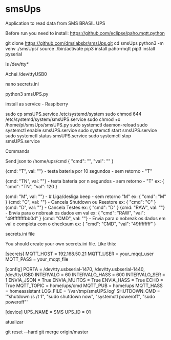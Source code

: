 # smsUps
Application to read data from SMS BRASIL UPS


Before run you need to install:
   https://github.com/eclipse/paho.mqtt.python 


git clone https://github.com/dmslabsbr/smsUps.git
cd smsUps
python3 -m venv ./smsUps/
source ./bin/activate
pip3 install paho-mqtt
pip3 install pyserial


ls /dev/tty*

Achei /dev/ttyUSB0


nano secrets.ini

python3 smsUPS.py


install as service - Raspiberry

sudo cp smsUPS.service /etc/systemd/system
sudo chmod 644 /etc/systemd/system/smsUPS.service
sudo chmod +x /home/pi/smsUps/smsUPS.py
sudo systemctl daemon-reload
sudo systemctl enable smsUPS.service
sudo systemctl start smsUPS.service
sudo systemctl status smsUPS.service
sudo systemctl stop smsUPS.service



Commands

Send json to /home/ups/cmd
{
   "cmd": "",
   "val": ""
}

{cmd: "T", val: ""}  - testa bateria por 10 segundos - sem retorno  - "T"

{cmd: "TN", val: ""}  - testa bateria por n segundos - sem retorno  - "T"
   ex: {
         "cmd": "TN",
         "val": 120
       }

{cmd: "M", val: ""}  - # Liga/desliga beep   - sem retorno  "M"
   ex: {
         "cmd": "M"
       }
{cmd: "C", val: ""} - Cancela Shutdown ou Reestore
   ex: {
         "cmd": "C"
       }
{cmd: "D", val: ""} - Cancela Testes
   ex: {
         "cmd": "D"
       }
{cmd: "RAW", val: ""} - Envia para o nobreak os dados em val
   ex: {
         "cmd": "RAW",
         "val": "49ffffffffbb0d"
       }
{cmd: "CMD", val: ""} - Envia para o nobreak os dados em val e completa com o checksum
   ex: {
         "cmd": "CMD",
         "val": "49ffffffff"
       }



secrets.ini file

You should create your own secrets.ini file. Like this:

[secrets]
MQTT_HOST = 192.168.50.21
MQTT_USER = your_mqqt_user
MQTT_PASS = your_mqqt_file

[config]
PORTA = /dev/tty.usbserial-1470, /dev/tty.usbserial-1440, /dev/ttyUSB0
INTERVALO = 60
INTERVALO_HASS = 600
INTERVALO_SER = 1
ENVIA_JSON = True
ENVIA_MUITOS = True
ENVIA_HASS = True
ECHO = True
MQTT_TOPIC = home/ups/cmd
MQTT_PUB = home/ups
MQTT_HASS = homeassistant
LOG_FILE = '/var/tmp/smsUPS.log'
SHUTDOWN_CMD = '"shutdown /s /t 1", "sudo shutdown now", "systemctl poweroff", "sudo poweroff"'


[device]
UPS_NAME = SMS
UPS_ID = 01



atualizar

git reset --hard
git merge origin/master